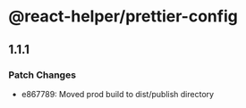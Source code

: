 # @react-helper/prettier-config

## 1.1.1

### Patch Changes

- e867789: Moved prod build to dist/publish directory
